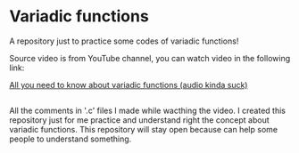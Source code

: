 # Variadic functions
A repository just to practice some codes of variadic functions!

Source video is from YouTube channel, you can watch video in the following link:

<a href="https://www.youtube.com/watch?v=7Sph8JlRo0g&t=526s&ab_channel=Oceano)" target="_blank">All you need to know about variadic functions (audio kinda suck)</a>
##
All the comments in '.c' files I made while wacthing the video. I created this repository just for me practice and understand right the concept about variadic functions. This repository will stay open because can help some people to understand something.
